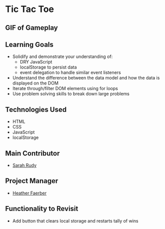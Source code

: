 # Tic Tac Toe

## GIF of Gameplay



## Learning Goals

* Solidify and demonstrate your understanding of:
    - DRY JavaScript
    - localStorage to persist data
    - event delegation to handle similar event listeners
* Understand the difference between the data model and how the data is displayed on the DOM
* Iterate through/filter DOM elements using for loops
* Use problem solving skills to break down large problems

## Technologies Used

* HTML
* CSS
* JavaScript
* localStorage

## Main Contributor

* [Sarah Rudy](https://github.com/sarahrudy)

## Project Manager

* [Heather Faerber](https://github.com/hfaerber)

## Functionality to Revisit

* Add button that clears local storage and restarts tally of wins

